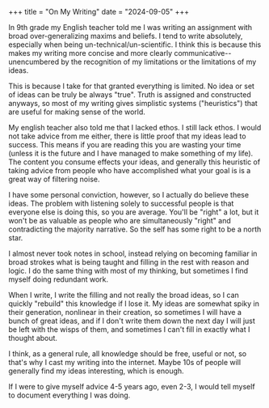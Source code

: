 +++
title = "On My Writing" 
date = "2024-09-05" 
+++

In 9th grade my English teacher told me I was writing an assignment with broad over-generalizing maxims and beliefs. I tend to write absolutely, especially when being un-technical/un-scientific. I think this is because this makes my writing more concise and more clearly communicative--unencumbered by the recognition of my limitations or the limitations of my ideas. 

This is because I take for that granted everything is limited. No idea or set of ideas can be truly be always "true". Truth is assigned and constructed anyways, so most of my writing gives simplistic systems ("heuristics") that are useful for making sense of the world.

My english teacher also told me that I lacked ethos. I still lack ethos. I would not take advice from me either, there is little proof that my ideas lead to success. This means if you are reading this you are wasting your time (unless it is the future and I have managed to make something of my life). The content you consume effects your ideas, and generally this heuristic of taking advice from people who have accomplished what your goal is is a great way of filtering noise. 

I have some personal conviction, however, so I actually do believe these ideas. The problem with listening solely to successful people is that everyone else is doing this, so you are average. You'll be "right" a lot, but it won't be as valuable as people who are simultaneously "right" and contradicting the majority narrative. So the self has some right to be a north star. 

I almost never took notes in school, instead relying on becoming familiar in broad strokes what is being taught and filling in the rest with reason and logic. I do the same thing with most of my thinking, but sometimes I find myself doing redundant work. 

When I write, I write the filling and not really the broad ideas, so I can quickly "rebuild" this knowledge if I lose it. My ideas are somewhat spiky in their generation, nonlinear in their creation, so sometimes I will have a bunch of great ideas, and if I don't write them down the next day I will just be left with the wisps of them, and sometimes I can't fill in exactly what I thought about. 

I think, as a general rule, all knowledge should be free, useful or not, so that's why I cast my writing into the internet. Maybe 10s of people will generally find my ideas interesting, which is enough. 

If I were to give myself advice 4-5 years ago, even 2-3, I would tell myself to document everything I was doing. 
